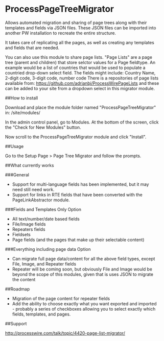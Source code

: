 ProcessPageTreeMigrator
=======================

Allows automated migration and sharing of page trees along with their templates and fields via JSON files. These JSON files can be imported into another PW installation to recreate the entire structure.

It takes care of replicating all the pages, as well as creating any templates and fields that are needed.

You can also use this module to share page lists. "Page Lists" are a page tree (parent and children) that store selctor values for a Page fieldtype. An example would be a list of countries that would be used to populate a countried drop-down select field. The fields might include: Country Name, 2-digit code, 3-digit code, number code
There is a repositories of page lists available from: https://github.com/adrianbj/ProcessWirePageLists and these can be added to your site from a dropdown select in this migrator module.


##How to install

Download and place the module folder named "ProcessPageTreeMigrator" in: /site/modules/

In the admin control panel, go to Modules. At the bottom of the screen, click the "Check for New Modules" button.

Now scroll to the ProcessPageTreeMigrator module and click "Install".


##Usage

Go to the Setup Page > Page Tree Migrator and follow the prompts.


##What currently works

###General
* Support for multi-language fields has been implemented, but it may need still need work.
* Support for links in RTE fields that have been converted with the PageLinkAbstractor module.

###Fields and Templates Only Option
* All text/number/date based fields
* File/Image fields
* Repeaters fields
* Fieldsets
* Page fields (and the pages that make up their selectable content)


###Everything including page data Option
* Can migrate full page data/content for all the above field types, except File, Image, and Repeater fields
* Repeater will be coming soon, but obviously File and Image would be beyond the scope of this modules, given that is uses JSON to migrate the content


##Roadmap

* Migration of the page content for repeater fields
* Add the ability to choose exactly what you want exported and imported - probably a series of checkboxes allowing you to select exactly which fields, templates, and pages.


##Support

http://processwire.com/talk/topic/4420-page-list-migrator/
